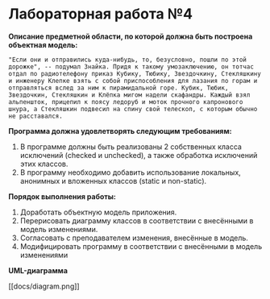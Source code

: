 # Лабораторная работа №4

**Описание предметной области, по которой должна быть построена объектная модель:**

    "Если они и отправились куда-нибудь, то, безусловно, пошли по этой дорожке", -- подумал Знайка. Придя к такому умозаключению, он тотчас отдал по радиотелефону приказ Кубику, Тюбику, Звездочкину, Стекляшкину и инженеру Клепке взять с собой приспособления для лазания по горам и отправляться вслед за ним к пирамидальной горе. Кубик, Тюбик, Звездочкин, Стекляшкин и Клёпка мигом надели скафандры. Каждый взял альпеншток, прицепил к поясу ледоруб и моток прочного капронового шнура, а Стекляшкин подвесил на спину свой телескоп, с которым обычно не расставался.

**Программа должна удовлетворять следующим требованиям:**

1. В программе должны быть реализованы 2 собственных класса исключений (checked и unchecked), а также обработка исключений этих классов.
2. В программу необходимо добавить использование локальных, анонимных и вложенных классов (static и non-static).

**Порядок выполнения работы:**

1. Доработать объектную модель приложения.
2. Перерисовать диаграмму классов в соответствии с внесёнными в модель изменениями.
3. Согласовать с преподавателем изменения, внесённые в модель.
4. Модифицировать программу в соответствии с внесёнными в модель изменениями

**UML-диаграмма**

[[docs/diagram.png]]
